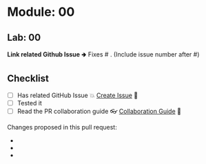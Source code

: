 # Module: 00
## Lab: 00

**Link related Github Issue** 🢂 Fixes # . (Include issue number after #)

## Checklist
- [ ] Has related GitHub Issue 💥 [Create Issue](https://github.com/unaihuete-org/GitHub_Playground/blob/main/.github/CONTRIBUTING.md#reporting-issues) 📝
- [ ] Tested it
- [ ] Read the PR collaboration guide 👓 [Collaboration Guide](https://github.com/unaihuete-org/GitHub_Playground/blob/main/.github/CONTRIBUTING.md#pull-requests) 📝

Changes proposed in this pull request:

-
-
-
